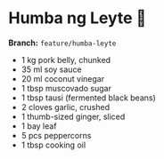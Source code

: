 # Humba ng Leyte 🫘

**Branch:** `feature/humba-leyte`

- 1 kg pork belly, chunked  
- 35 ml soy sauce  
- 20 ml coconut vinegar  
- 1 tbsp muscovado sugar  
- 1 tbsp tausi (fermented black beans)  
- 2 cloves garlic, crushed  
- 1 thumb-sized ginger, sliced  
- 1 bay leaf  
- 5 pcs peppercorns  
- 1 tbsp cooking oil
